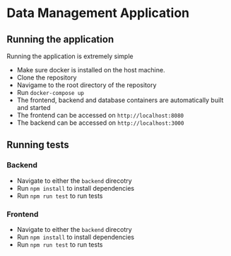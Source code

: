 # Data Management Application

## Running the application
Running the application is extremely simple 

- Make sure docker is installed on the host machine.
- Clone the repository
- Navigame to the root directory of the repository
- Run `docker-compose up`
- The frontend, backend and database containers are automatically built and started
- The frontend can be accessed on `http://localhost:8080`
- The backend can be accessed on `http://localhost:3000`

## Running tests
### Backend
- Navigate to either the `backend` direcotry
- Run `npm install` to install dependencies
- Run `npm run test` to run tests

### Frontend
- Navigate to either the `backend` direcotry
- Run `npm install` to install dependencies
- Run `npm run test` to run tests